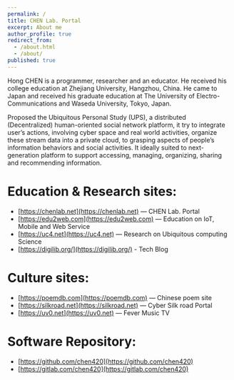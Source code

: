 ```yaml
---
permalink: /
title: CHEN Lab. Portal
excerpt: About me
author_profile: true
redirect_from:
  - /about.html
  - /about/
published: true
---
```

Hong CHEN is a programmer, researcher and an educator. He received his college education at Zhejiang University, Hangzhou, China. He came to Japan and received his graduate education at The University of Electro-Communications and Waseda University, Tokyo, Japan.

Proposed the Ubiquitous Personal Study (UPS), a distributed (Decentralized) human-oriented social network platform, it try to integrate user’s actions, involving cyber space and real world activities, organize these stream data into a private cloud, to grasping aspects of people’s information behaviors and social activities. It ideally suited to next-generation platform to support accessing, managing, organizing, sharing and recommending information.

# Education & Research sites:

- [https://chenlab.net](https://chenlab.net) — CHEN Lab. Portal
- [https://edu2web.com](https://edu2web.com) — Education on IoT, Mobile and Web Service
- [https://uc4.net](https://uc4.net) — Research on Ubiquitous computing Science
- [https://digilib.org/](https://digilib.org/) - Tech Blog

# Culture sites:

- [https://poemdb.com](https://poemdb.com) — Chinese poem site
- [https://silkroad.net](https://silkroad.net) — Cyber Silk road Portal
- [https://uv0.net](https://uv0.net)  — Fever Music TV

# Software Repository:

- [https://github.com/chen420](https://github.com/chen420)
- [https://gitlab.com/chen420](https://gitlab.com/chen420)
